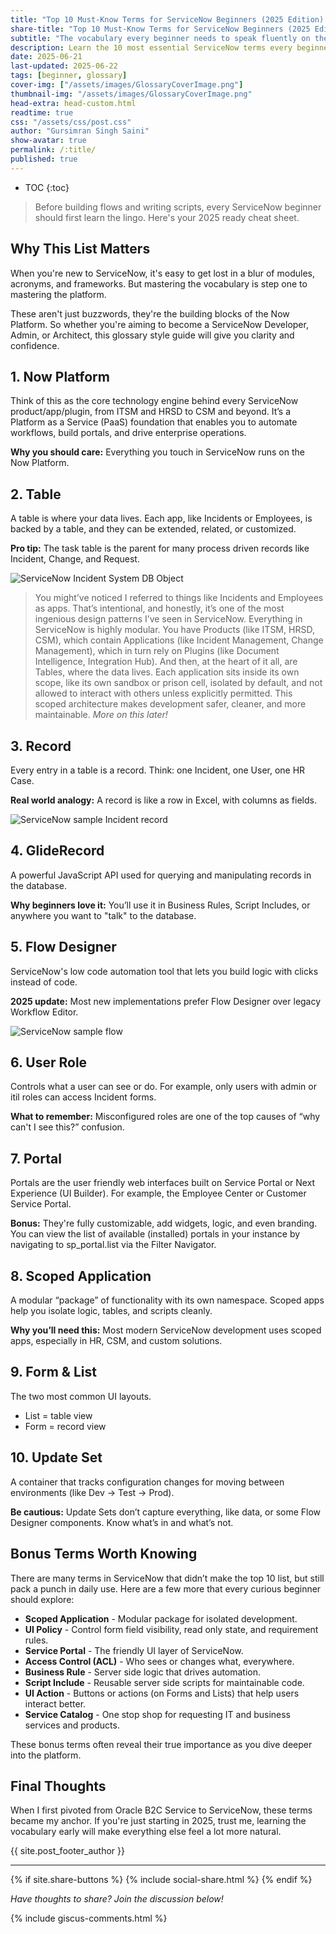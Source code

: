 ```yaml
---
title: "Top 10 Must-Know Terms for ServiceNow Beginners (2025 Edition) - NowGlide"
share-title: "Top 10 Must-Know Terms for ServiceNow Beginners (2025 Edition) - NowGlide"
subtitle: "The vocabulary every beginner needs to speak fluently on the Now Platform"
description: Learn the 10 most essential ServiceNow terms every beginner should know in 2025 - from GlideRecord to Flow Designer, get fluent in the Now Platform's core concepts.
date: 2025-06-21
last-updated: 2025-06-22
tags: [beginner, glossary]
cover-img: ["/assets/images/GlossaryCoverImage.png"]
thumbnail-img: "/assets/images/GlossaryCoverImage.png"
head-extra: head-custom.html
readtime: true
css: "/assets/css/post.css"
author: "Gursimran Singh Saini"
show-avatar: true
permalink: /:title/
published: true
---
```


* TOC
{:toc}

> Before building flows and writing scripts, every ServiceNow beginner should first learn the lingo. Here's your 2025 ready cheat sheet.

## Why This List Matters
When you're new to ServiceNow, it's easy to get lost in a blur of modules, acronyms, and frameworks. But mastering the vocabulary is step one to mastering the platform.

These aren't just buzzwords, they're the building blocks of the Now Platform. So whether you're aiming to become a ServiceNow Developer, Admin, or Architect, this glossary style guide will give you clarity and confidence.

## 1. Now Platform
Think of this as the core technology engine behind every ServiceNow product/app/plugin, from ITSM and HRSD to CSM and beyond. It’s a Platform as a Service (PaaS) foundation that enables you to automate workflows, build portals, and drive enterprise operations.

**Why you should care:** Everything you touch in ServiceNow runs on the Now Platform.

## 2. Table
A table is where your data lives. Each app, like Incidents or Employees, is backed by a table, and they can be extended, related, or customized.

**Pro tip:** The task table is the parent for many process driven records like Incident, Change, and Request.

![ServiceNow Incident System DB Object](/assets/images/posts/top-10-must-know-terms-servicenow-beginners/servicenow-incident-database-object.png)

> You might’ve noticed I referred to things like Incidents and Employees as apps. That’s intentional, and honestly, it’s one of the most ingenious design patterns I’ve seen in ServiceNow.
Everything in ServiceNow is highly modular. You have Products (like ITSM, HRSD, CSM), which contain Applications (like Incident Management, Change Management), which in turn rely on Plugins (like Document Intelligence, Integration Hub). And then, at the heart of it all, are Tables, where the data lives.
Each application sits inside its own scope, like its own sandbox or prison cell, isolated by default, and not allowed to interact with others unless explicitly permitted. This scoped architecture makes development safer, cleaner, and more maintainable. _More on this later!_

## 3. Record
Every entry in a table is a record. Think: one Incident, one User, one HR Case.

**Real world analogy:** A record is like a row in Excel, with columns as fields.

![ServiceNow sample Incident record](/assets/images/posts/top-10-must-know-terms-servicenow-beginners/servicenow-sample-incident.png)

## 4. GlideRecord
A powerful JavaScript API used for querying and manipulating records in the database.

**Why beginners love it:** You’ll use it in Business Rules, Script Includes, or anywhere you want to "talk" to the database.

## 5. Flow Designer
ServiceNow's low code automation tool that lets you build logic with clicks instead of code.

**2025 update:** Most new implementations prefer Flow Designer over legacy Workflow Editor.

![ServiceNow sample flow](/assets/images/posts/top-10-must-know-terms-servicenow-beginners/servicenow-sample-flow.png)

## 6. User Role
Controls what a user can see or do. For example, only users with admin or itil roles can access Incident forms.

**What to remember:** Misconfigured roles are one of the top causes of “why can't I see this?” confusion.

## 7. Portal
Portals are the user friendly web interfaces built on Service Portal or Next Experience (UI Builder). For example, the Employee Center or Customer Service Portal.

**Bonus:** They're fully customizable, add widgets, logic, and even branding. You can view the list of available (installed) portals in your instance by navigating to sp_portal.list via the Filter Navigator.

## 8. Scoped Application
A modular “package” of functionality with its own namespace. Scoped apps help you isolate logic, tables, and scripts cleanly.

**Why you’ll need this:** Most modern ServiceNow development uses scoped apps, especially in HR, CSM, and custom solutions.

## 9. Form & List
The two most common UI layouts.
* List = table view
* Form = record view

## 10. Update Set
A container that tracks configuration changes for moving between environments (like Dev → Test → Prod).

**Be cautious:** Update Sets don’t capture everything, like data, or some Flow Designer components. Know what’s in and what’s not.

## Bonus Terms Worth Knowing

There are many terms in ServiceNow that didn’t make the top 10 list, but still pack a punch in daily use. Here are a few more that every curious beginner should explore:

- **Scoped Application** - Modular package for isolated development.
- **UI Policy** - Control form field visibility, read only state, and requirement rules.
- **Service Portal** - The friendly UI layer of ServiceNow.
- **Access Control (ACL)** - Who sees or changes what, everywhere.
- **Business Rule** - Server side logic that drives automation.
- **Script Include** - Reusable server side scripts for maintainable code.
- **UI Action** - Buttons or actions (on Forms and Lists) that help users interact better.
- **Service Catalog** - One stop shop for requesting IT and business services and products.

These bonus terms often reveal their true importance as you dive deeper into the platform.

## Final Thoughts
When I first pivoted from Oracle B2C Service to ServiceNow, these terms became my anchor. If you're just starting in 2025, trust me, learning the vocabulary early will make everything else feel a lot more natural.

{{ site.post_footer_author }}

---

{% if site.share-buttons %} {% include social-share.html %} {% endif %}

*Have thoughts to share? Join the discussion below!*

{% include giscus-comments.html %}